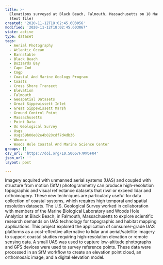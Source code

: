 ```yaml
---
title: >-
  Elevations surveyed at Black Beach, Falmouth, Massachusetts on 18 March 2016
  (text file)
created: '2020-11-12T18:02:45.603056'
modified: '2020-11-12T18:02:45.603067'
state: active
type: dataset
tags:
  - Aerial Photography
  - Atlantic Ocean
  - Barnstable
  - Black Beach
  - Buzzards Bay
  - Cape Cod
  - Cmgp
  - Coastal And Marine Geology Program
  - Coasts
  - Cross Shore Transect
  - Elevation
  - Falmouth
  - Geospatial Datasets
  - Great Sippewissett Inlet
  - Great Sippewissett Marsh
  - Ground Control Point
  - Massachusetts
  - Point Data
  - Us Geological Survey
  - Usgs
  - Usgs59b00e02e4b020cdf7d4db36
  - Whcmsc
  - Woods Hole Coastal And Marine Science Center
groups: []
csv_url: 'https://doi.org/10.5066/F7KW5F04'
json_url: ''
layout: post

---
```

Imagery acquired with unmanned aerial systems (UAS) and coupled with structure from motion (SfM) photogrammetry can produce high-resolution topographic and visual reflectance datasets that rival or exceed lidar and orthoimagery. These new techniques are particularly useful for data collection of coastal systems, which requires high temporal and spatial resolution datasets. The U.S. Geological Survey worked in collaboration with members of the Marine Biological Laboratory and Woods Hole Analytics at Black Beach, in Falmouth, Massachusetts to explore scientific research demands on UAS technology for topographic and habitat mapping applications. This project explored the application of consumer-grade UAS platforms as a cost-effective alternative to lidar and aerial/satellite imagery to support coastal studies requiring high-resolution elevation or remote sensing data. A small UAS was used to capture low-altitude photographs and GPS devices were used to survey reference points. These data were processed in an SfM workflow to create an elevation point cloud, an orthomosaic image, and a digital elevation model.
